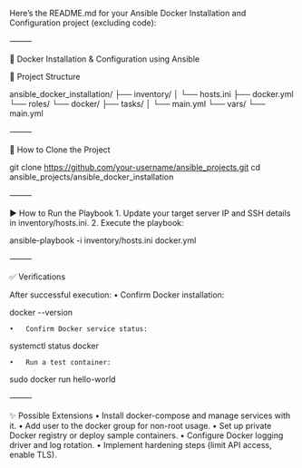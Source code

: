 Here’s the README.md for your Ansible Docker Installation and Configuration project (excluding code):

⸻

🐳 Docker Installation & Configuration using Ansible

📁 Project Structure

ansible_docker_installation/
├── inventory/
│ └── hosts.ini
├── docker.yml
└── roles/
└── docker/
├── tasks/
│ └── main.yml
└── vars/
└── main.yml

⸻

🔁 How to Clone the Project

git clone https://github.com/your-username/ansible_projects.git
cd ansible_projects/ansible_docker_installation

⸻

▶️ How to Run the Playbook 1. Update your target server IP and SSH details in inventory/hosts.ini. 2. Execute the playbook:

ansible-playbook -i inventory/hosts.ini docker.yml

⸻

✅ Verifications

After successful execution:
• Confirm Docker installation:

docker --version

    •	Confirm Docker service status:

systemctl status docker

    •	Run a test container:

sudo docker run hello-world

⸻

✨ Possible Extensions
• Install docker-compose and manage services with it.
• Add user to the docker group for non-root usage.
• Set up private Docker registry or deploy sample containers.
• Configure Docker logging driver and log rotation.
• Implement hardening steps (limit API access, enable TLS).
